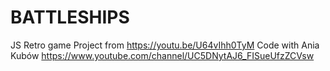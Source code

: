 # BATTLESHIPS
JS Retro game
Project from https://youtu.be/U64vIhh0TyM
Code with Ania Kubów https://www.youtube.com/channel/UC5DNytAJ6_FISueUfzZCVsw
